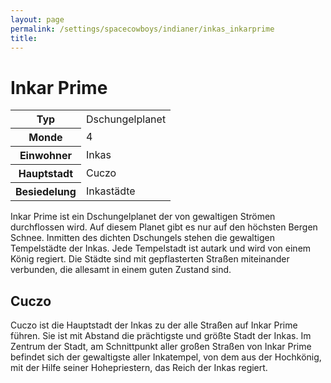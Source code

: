 ```yaml
---
layout: page
permalink: /settings/spacecowboys/indianer/inkas_inkarprime
title: 
---
```


# Inkar Prime

<table>
<tbody>
<tr><th>Typ</th><td>Dschungelplanet</td></tr>
<tr><th>Monde</th><td>4</td></tr>
<tr><th>Einwohner</th><td>Inkas</td></tr>
<tr><th>Hauptstadt</th><td>Cuczo</td></tr>
<tr><th>Besiedelung</th><td>Inkastädte</td></tr>
</tbody>
</table>
Inkar Prime ist ein Dschungelplanet der von gewaltigen Strömen durchflossen wird. Auf diesem Planet gibt es nur auf den höchsten Bergen Schnee. Inmitten des dichten Dschungels stehen die gewaltigen Tempelstädte der Inkas. Jede Tempelstadt ist autark und wird von einem König regiert. Die Städte sind mit gepflasterten Straßen miteinander verbunden, die allesamt in einem guten Zustand sind.

## Cuczo

Cuczo ist die Hauptstadt der Inkas zu der alle Straßen auf Inkar Prime führen. Sie ist mit Abstand die prächtigste und größte Stadt der Inkas. Im Zentrum der Stadt, am Schnittpunkt aller großen Straßen von Inkar Prime befindet sich der gewaltigste aller Inkatempel, von dem aus der Hochkönig, mit der Hilfe seiner Hohepriestern, das Reich der Inkas regiert.


